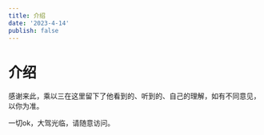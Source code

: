 ```yaml
---
title: 介绍
date: '2023-4-14'
publish: false
---
```


# 介绍

感谢来此，乘以三在这里留下了他看到的、听到的、自己的理解，如有不同意见，以你为准。

一切ok，大驾光临，请随意访问。

<style>
.page .page-title {
  display: none;
}
</style>
